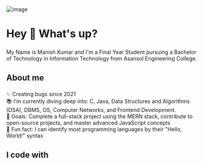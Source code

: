 ![image](https://github.com/manishkmr49/manishkmr49/assets/110106315/02e38271-559d-4319-a417-02eb93750b55)
<h1 align="left">Hey 👋 What's up?</h1>

###

<p align="left">My Name is Manish Kumar and I'm a Final Year Student pursuing a Bachelor of Technology in Information Technology from Asansol Engineering College.</p>

###

<h2 align="left">About me</h2>

###

<p align="left">✨ Creating bugs since 2021<br>📚 I'm currently diving deep into: C, Java, Data Structures and Algorithms (DSA), DBMS, OS, Computer Networks, and Frontend Development.<br>🎯 Goals: Complete a full-stack project using the MERN stack, contribute to open-source projects, and master advanced JavaScript concepts<br>🎲 Fun fact: I can identify most programming languages by their "Hello, World!" syntax</p>

###

<h2 align="left">I code with</h2>

###

###
